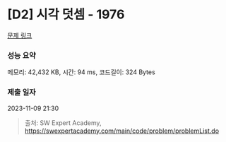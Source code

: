 # [D2] 시각 덧셈 - 1976 

[문제 링크](https://swexpertacademy.com/main/code/problem/problemDetail.do?contestProbId=AV5PttaaAZIDFAUq) 

### 성능 요약

메모리: 42,432 KB, 시간: 94 ms, 코드길이: 324 Bytes

### 제출 일자

2023-11-09 21:30



> 출처: SW Expert Academy, https://swexpertacademy.com/main/code/problem/problemList.do